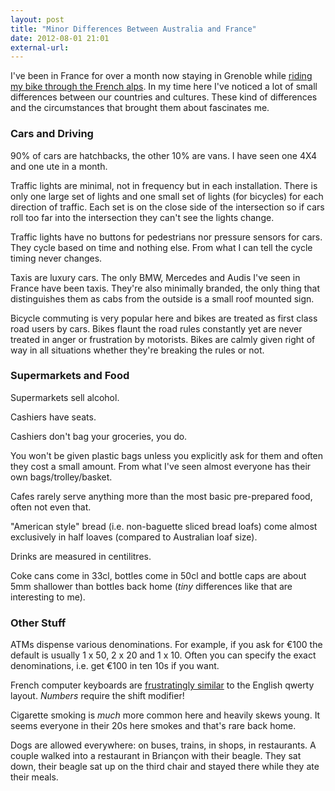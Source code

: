 ```yaml
---
layout: post
title: "Minor Differences Between Australia and France"
date: 2012-08-01 21:01
external-url: 
---
```


I've been in France for over a month now staying in Grenoble while [riding my bike through the French alps](http://www.flickr.com/photos/jimwhimpey/). In my time here I've noticed a lot of small differences between our countries and cultures. These kind of differences and the circumstances that brought them about fascinates me.

### Cars and Driving

90% of cars are hatchbacks, the other 10% are vans. I have seen one 4X4 and one ute in a month.

Traffic lights are minimal, not in frequency but in each installation. There is only one large set of lights and one small set of lights (for bicycles) for each direction of traffic. Each set is on the close side of the intersection so if cars roll too far into the intersection they can't see the lights change.

Traffic lights have no buttons for pedestrians nor pressure sensors for cars. They cycle based on time and nothing else. From what I can tell the cycle timing never changes.

Taxis are luxury cars. The only BMW, Mercedes and Audis I've seen in France have been taxis. They're also minimally branded, the only thing that distinguishes them as cabs from the outside is a small roof mounted sign.

Bicycle commuting is very popular here and bikes are treated as first class road users by cars. Bikes flaunt the road rules constantly yet are never treated in anger or frustration by motorists. Bikes are calmly given right of way in all situations whether they're breaking the rules or not.

### Supermarkets and Food

Supermarkets sell alcohol.

Cashiers have seats.

Cashiers don't bag your groceries, you do.

You won't be given plastic bags unless you explicitly ask for them and often they cost a small amount. From what I've seen almost everyone has their own bags/trolley/basket.

Cafes rarely serve anything more than the most basic pre-prepared food, often not even that.

"American style" bread (i.e. non-baguette sliced bread loafs) come almost exclusively in half loaves (compared to Australian loaf size).

Drinks are measured in centilitres.

Coke cans come in 33cl, bottles come in 50cl and bottle caps are about 5mm shallower than bottles back home (*tiny* differences like that are interesting to me).

### Other Stuff

ATMs dispense various denominations. For example, if you ask for  €100 the default is usually 1 x 50, 2 x 20 and 1 x 10. Often you can specify the exact denominations, i.e. get €100 in ten 10s if you want.

French computer keyboards are [frustratingly similar](http://www.zacheverson.com/wp-content/uploads/2008/12/french-layout.gif) to the English qwerty layout. *Numbers* require the shift modifier!

Cigarette smoking is *much* more common here and heavily skews young. It seems everyone in their 20s here smokes and that's rare back home.

Dogs are allowed everywhere: on buses, trains, in shops, in restaurants. A couple walked into a restaurant in Briançon with their beagle. They sat down, their beagle sat up on the third chair and stayed there while they ate their meals.